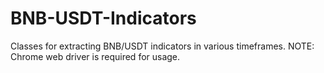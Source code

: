 # BNB-USDT-Indicators
Classes for extracting BNB/USDT indicators in various timeframes.
NOTE: Chrome web driver is required for usage.
